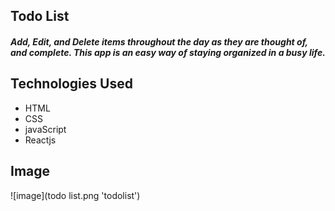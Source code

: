 ## Todo List

##### Add, Edit, and Delete items throughout the day as they are thought of, and complete. This app is an easy way of staying organized in a busy life.

## Technologies Used
 - HTML
 - CSS
 - javaScript
 - Reactjs

 ## Image

 ![image](todo list.png 'todolist')

